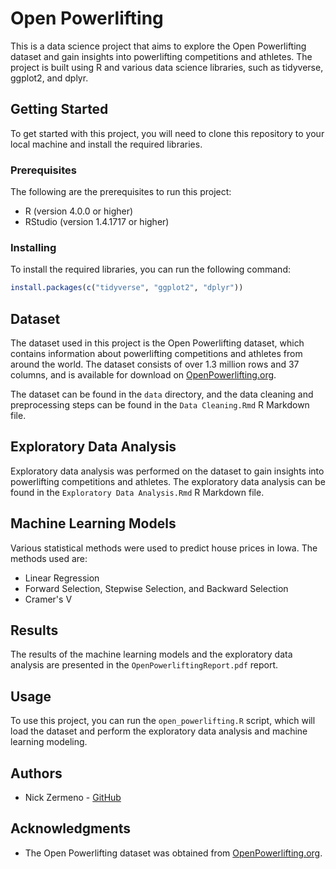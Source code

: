 # Open Powerlifting

This is a data science project that aims to explore the Open Powerlifting dataset and gain insights into powerlifting competitions and athletes. The project is built using R and various data science libraries, such as tidyverse, ggplot2, and dplyr.

## Getting Started

To get started with this project, you will need to clone this repository to your local machine and install the required libraries.

### Prerequisites

The following are the prerequisites to run this project:

- R (version 4.0.0 or higher)
- RStudio (version 1.4.1717 or higher)

### Installing

To install the required libraries, you can run the following command:

```R
install.packages(c("tidyverse", "ggplot2", "dplyr"))
```

## Dataset

The dataset used in this project is the Open Powerlifting dataset, which contains information about powerlifting competitions and athletes from around the world. The dataset consists of over 1.3 million rows and 37 columns, and is available for download on [OpenPowerlifting.org](https://openpowerlifting.org/data.html).

The dataset can be found in the `data` directory, and the data cleaning and preprocessing steps can be found in the `Data Cleaning.Rmd` R Markdown file.

## Exploratory Data Analysis

Exploratory data analysis was performed on the dataset to gain insights into powerlifting competitions and athletes. The exploratory data analysis can be found in the `Exploratory Data Analysis.Rmd` R Markdown file.

## Machine Learning Models

Various statistical methods were used to predict house prices in Iowa. The methods used are:

- Linear Regression
- Forward Selection, Stepwise Selection, and Backward Selection
- Cramer's V

## Results

The results of the machine learning models and the exploratory data analysis are presented in the `OpenPowerliftingReport.pdf` report.

## Usage

To use this project, you can run the `open_powerlifting.R` script, which will load the dataset and perform the exploratory data analysis and machine learning modeling.

## Authors

- Nick Zermeno - [GitHub](https://github.com/nickzermeno)

## Acknowledgments

- The Open Powerlifting dataset was obtained from [OpenPowerlifting.org](https://openpowerlifting.org/data.html).
